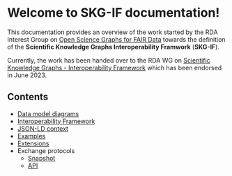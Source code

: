 # Welcome to SKG-IF documentation!

This documentation provides an overview of the work started by the RDA Interest Group on
[Open Science Graphs for FAIR Data](https://rd-alliance.org/groups/open-science-graphs-fair-data-ig) 
towards the definition of the **Scientific Knowledge Graphs Interoperability Framwork** (**SKG-IF**).

Currently, the work has been handed over to the RDA WG on [Scientific Knowledge Graphs - Interoperability Framework](https://www.rd-alliance.org/groups/scientific-knowledge-graphs-interoperability-framework-skg-if-wg)
which has been endorsed in June 2023.
 
## Contents
- [Data model diagrams]()
- [Interoperability Framework]()
- [JSON-LD context]()
- [Examples]()
- [Extensions]()
- Exchange protocols
    - [Snapshot](https://skg-if.github.io/snapshot/)
    - [API]()



